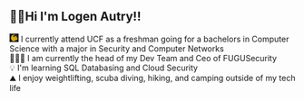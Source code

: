 ## 🐡🌿Hi I'm Logen Autry!!

<img src="ucficon.png" style="height:15px;"> I currently attend UCF as a freshman going for a bachelors in Computer Science with a major in Security and Computer Networks</br>
👨🏻‍💻 I am currently the head of my Dev Team and Ceo of FUGUSecurity</br>
💡 I'm learning SQL Databasing and Cloud Security</br>
⛰️ I enjoy weightlifting, scuba diving, hiking, and camping outside of my tech life</br>
